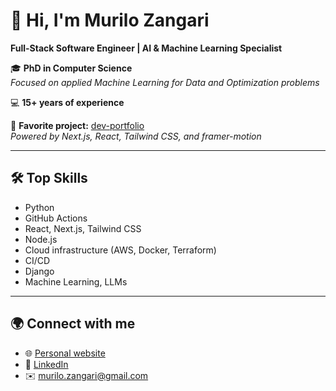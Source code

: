 # 👋 Hi, I'm Murilo Zangari

**Full-Stack Software Engineer | AI & Machine Learning Specialist**

🎓 **PhD in Computer Science**  
_Focused on applied Machine Learning for Data and Optimization problems_

💻 **15+ years of experience**

🚀 **Favorite project:** [dev-portfolio](https://github.com/MuriloZangari/dev-portfolio)  
_Powered by Next.js, React, Tailwind CSS, and framer-motion_

---

## 🛠️ Top Skills

- Python
- GitHub Actions
- React, Next.js, Tailwind CSS
- Node.js
- Cloud infrastructure (AWS, Docker, Terraform)
- CI/CD
- Django
- Machine Learning, LLMs

---

## 🌍 Connect with me

- 🌐 [Personal website](https://www.murilozangari.com)
- 🔗 [LinkedIn](https://www.linkedin.com/in/murilozangari)
- ✉️ murilo.zangari@gmail.com
